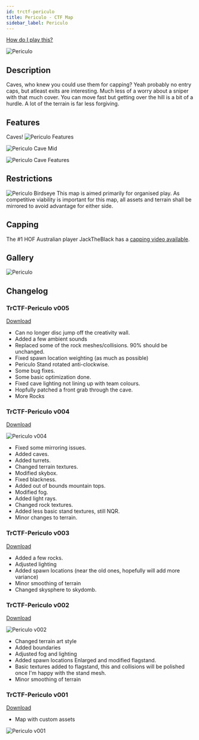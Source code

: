 ```yaml
---
id: trctf-periculo
title: Periculo - CTF Map
sidebar_label: Periculo
---
```

[How do I play this?](/docs/how-to-install#playing-community-maps)

![Periculo](/img/maps/periculo-shot.png)

## Description 
Caves, who knew you could use them for capping? Yeah probably no entry caps, but atleast exits are interesting. Much less of a worry about a sniper with that much cover. You can move fast but getting over the hill is a bit of a hurdle. A lot of the terrain is far less forgiving. 

## Features
Caves!
![Periculo Features](/img/maps/periculo-features.png)

![Periculo Cave Mid](/img/maps/periculo-caves-mid.png)

![Periculo Cave Features](/img/maps/periculo-caves-features.png)

## Restrictions
![Periculo Birdseye](/img/maps/periculo-birdseye.png)
This map is aimed primarily for organised play.
As competitive viability is important for this map, all assets and terrain shall be mirrored to avoid advantage for either side.

## Capping

The #1 HOF Australian player JackTheBlack has a [capping video available](https://youtu.be/Tgp0AMbAGWw).

## Gallery
![Periculo](/img/maps/periculo-bases.png)

## Changelog
### TrCTF-Periculo v005
[Download](https://drive.google.com/file/d/1mNzh4lqcJGqVzWOkowzgzgqrDTZbsUfS/view?usp=sharing)
- Can no longer disc jump off the creativity wall.
- Added a few ambient sounds
- Replaced some of the rock meshes/collisions. 90% should be unchanged.
- Fixed spawn location weighting (as much as possible)
- Periculo Stand rotated anti-clockwise.
- Some bug fixes.
- Some basic optimization done.
- Fixed cave lighting not lining up with team colours.
- Hopfully patched a front grab through the cave.
- More Rocks

### TrCTF-Periculo v004
[Download](https://drive.google.com/file/d/1iOdO28uRDKi5UCNfz_FIhkorbWK83ZfJ/view?usp=sharing)

![Periculo v004](/img/maps/periculo-v004.jpeg)

- Fixed some mirroring issues.
- Added caves.
- Added turrets.
- Changed terrain textures.
- Modified skybox.
- Fixed blackness.
- Added out of bounds mountain tops.
- Modified fog.
- Added light rays.
- Changed rock textures.
- Added less basic stand textures, still NQR.
- Minor changes to terrain.

### TrCTF-Periculo v003
[Download](https://drive.google.com/file/d/1pBwrY_hEKQGklYoU__fd_gHmdFD308BQ/view?usp=sharing)

- Added a few rocks.
- Adjusted lighting
- Added spawn locations (near the old ones, hopefully will add more variance)
- Minor smoothing of terrain
- Changed skysphere to skydomb.

### TrCTF-Periculo v002
[Download](https://drive.google.com/file/d/1lvU9RgR03h1CfLh5Z00ipA84i8Vp2d5Y/view?usp=sharing)

![Periculo v002](/img/maps/periculo-v002.png)

- Changed terrain art style
- Added boundaries
- Adjusted fog and lighting
- Added spawn locations
Enlarged and modified flagstand. 
- Basic textures added to flagstand, this and collisions will be polished once I'm happy with the stand mesh. 
- Minor smoothing of terrain


### TrCTF-Periculo v001
[Download](https://drive.google.com/file/d/1EVVhYbJNifpjH6mllB0kitl2XpQKN1xk/view?usp=sharing)
- Map with custom assets

![Periculo v001](/img/maps/periculo-v001.png)